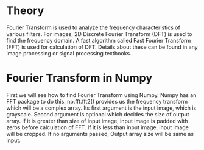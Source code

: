 # Theory

Fourier Transform is used to analyze the frequency characteristics of various filters. For images, 2D Discrete Fourier Transform (DFT) is used to find the frequency domain. A fast algorithm called Fast Fourier Transform (FFT) is used for calculation of DFT. Details about these can be found in any image processing or signal processing textbooks.

# Fourier Transform in Numpy

First we will see how to find Fourier Transform using Numpy. Numpy has an FFT package to do this. np.fft.fft2() provides us the frequency transform which will be a complex array. Its first argument is the input image, which is grayscale. Second argument is optional which decides the size of output array. If it is greater than size of input image, input image is padded with zeros before calculation of FFT. If it is less than input image, input image will be cropped. If no arguments passed, Output array size will be same as input.
